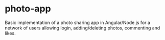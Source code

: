# photo-app
Basic implementation of a photo sharing app in Angular/Node.js for a network of users allowing login, adding/deleting photos, commenting and likes.
